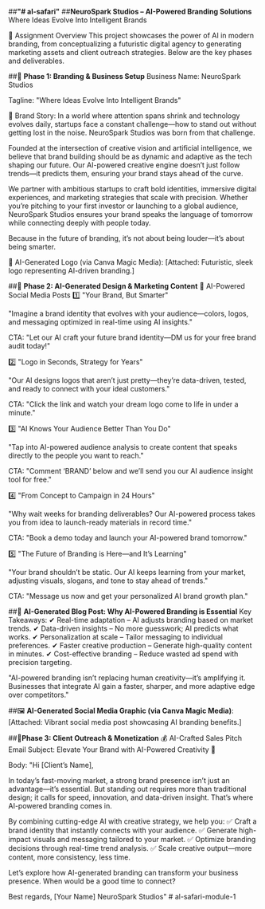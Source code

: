 ##**"# al-safari"**
##**NeuroSpark Studios – AI-Powered Branding Solutions**
Where Ideas Evolve Into Intelligent Brands

📌 Assignment Overview
This project showcases the power of AI in modern branding, from conceptualizing a futuristic digital agency to generating marketing assets and client outreach strategies. Below are the key phases and deliverables.

##🔹 **Phase 1: Branding & Business Setup**
Business Name:
NeuroSpark Studios

Tagline:
"Where Ideas Evolve Into Intelligent Brands"

📖 Brand Story:
In a world where attention spans shrink and technology evolves daily, startups face a constant challenge—how to stand out without getting lost in the noise. NeuroSpark Studios was born from that challenge.

Founded at the intersection of creative vision and artificial intelligence, we believe that brand building should be as dynamic and adaptive as the tech shaping our future. Our AI-powered creative engine doesn’t just follow trends—it predicts them, ensuring your brand stays ahead of the curve.

We partner with ambitious startups to craft bold identities, immersive digital experiences, and marketing strategies that scale with precision. Whether you’re pitching to your first investor or launching to a global audience, NeuroSpark Studios ensures your brand speaks the language of tomorrow while connecting deeply with people today.

Because in the future of branding, it’s not about being louder—it’s about being smarter.

🎨 AI-Generated Logo (via Canva Magic Media):
[Attached: Futuristic, sleek logo representing AI-driven branding.]

##🔹 **Phase 2: AI-Generated Design & Marketing Content**
📢 AI-Powered Social Media Posts
1️⃣ "Your Brand, But Smarter"

"Imagine a brand identity that evolves with your audience—colors, logos, and messaging optimized in real-time using AI insights."

CTA: "Let our AI craft your future brand identity—DM us for your free brand audit today!"

2️⃣ "Logo in Seconds, Strategy for Years"

"Our AI designs logos that aren’t just pretty—they’re data-driven, tested, and ready to connect with your ideal customers."

CTA: "Click the link and watch your dream logo come to life in under a minute."

3️⃣ "AI Knows Your Audience Better Than You Do"

"Tap into AI-powered audience analysis to create content that speaks directly to the people you want to reach."

CTA: "Comment ‘BRAND’ below and we’ll send you our AI audience insight tool for free."

4️⃣ "From Concept to Campaign in 24 Hours"

"Why wait weeks for branding deliverables? Our AI-powered process takes you from idea to launch-ready materials in record time."

CTA: "Book a demo today and launch your AI-powered brand tomorrow."

5️⃣ "The Future of Branding is Here—and It’s Learning"

"Your brand shouldn’t be static. Our AI keeps learning from your market, adjusting visuals, slogans, and tone to stay ahead of trends."

CTA: "Message us now and get your personalized AI brand growth plan."

##📑 **AI-Generated Blog Post: Why AI-Powered Branding is Essential**
Key Takeaways:
✔ Real-time adaptation – AI adjusts branding based on market trends.
✔ Data-driven insights – No more guesswork; AI predicts what works.
✔ Personalization at scale – Tailor messaging to individual preferences.
✔ Faster creative production – Generate high-quality content in minutes.
✔ Cost-effective branding – Reduce wasted ad spend with precision targeting.

"AI-powered branding isn’t replacing human creativity—it’s amplifying it. Businesses that integrate AI gain a faster, sharper, and more adaptive edge over competitors."

##🖼️ **AI-Generated Social Media Graphic (via Canva Magic Media)**:
[Attached: Vibrant social media post showcasing AI branding benefits.]

##🔹**Phase 3: Client Outreach & Monetization**
💰 AI-Crafted Sales Pitch Email
Subject: Elevate Your Brand with AI-Powered Creativity 🚀

Body:
"Hi [Client’s Name],

In today’s fast-moving market, a strong brand presence isn’t just an advantage—it’s essential. But standing out requires more than traditional design; it calls for speed, innovation, and data-driven insight. That’s where AI-powered branding comes in.

By combining cutting-edge AI with creative strategy, we help you:
✅ Craft a brand identity that instantly connects with your audience.
✅ Generate high-impact visuals and messaging tailored to your market.
✅ Optimize branding decisions through real-time trend analysis.
✅ Scale creative output—more content, more consistency, less time.

Let’s explore how AI-generated branding can transform your business presence. When would be a good time to connect?

Best regards,
[Your Name]
NeuroSpark Studios"
#   a l - s a f a r i - m o d u l e - 1 
 
 
